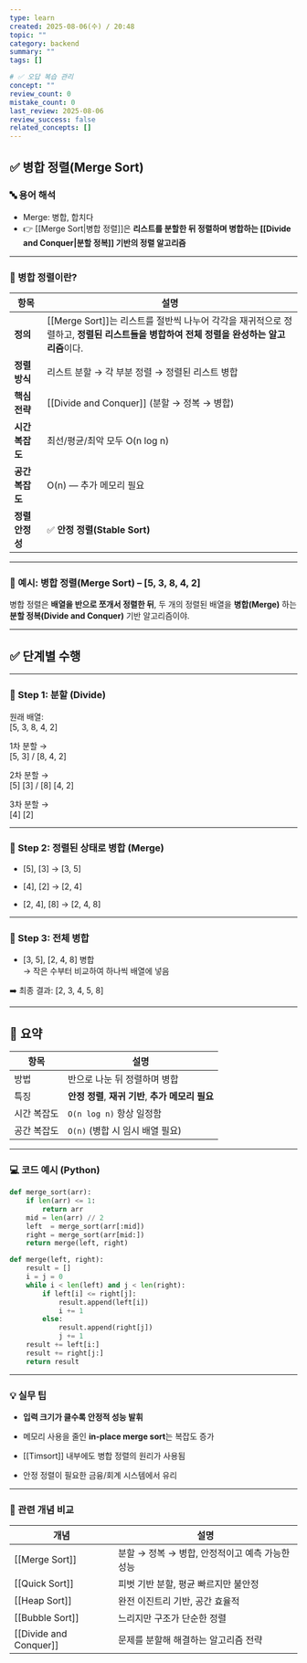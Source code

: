 ```yaml
---
type: learn
created: 2025-08-06(수) / 20:48
topic: ""
category: backend
summary: ""
tags: []

# ✅ 오답 복습 관리
concept: ""
review_count: 0
mistake_count: 0
last_review: 2025-08-06
review_success: false
related_concepts: []
---
```


## ✅ 병합 정렬(Merge Sort)

### 🔤 용어 해석

- Merge: 병합, 합치다  
- 👉 [[Merge Sort|병합 정렬]]은 **리스트를 분할한 뒤 정렬하며 병합하는 [[Divide and Conquer|분할 정복]] 기반의 정렬 알고리즘**

---

### 🧩 병합 정렬이란?

| 항목         | 설명                                                                                  |
| ---------- | ----------------------------------------------------------------------------------- |
| **정의**     | [[Merge Sort]]는 리스트를 절반씩 나누어 각각을 재귀적으로 정렬하고, **정렬된 리스트들을 병합하여 전체 정렬을 완성하는 알고리즘**이다. |
| **정렬 방식**  | 리스트 분할 → 각 부분 정렬 → 정렬된 리스트 병합                                                       |
| **핵심 전략**  | [[Divide and Conquer]] (분할 → 정복 → 병합)                                               |
| **시간 복잡도** | 최선/평균/최악 모두 O(n log n)                                                              |
| **공간 복잡도** | O(n) — 추가 메모리 필요                                                                    |
| **정렬 안정성** | ✅ **안정 정렬(Stable Sort)**                                                            |

---

### 🧪 예시: 병합 정렬(Merge Sort) – [5, 3, 8, 4, 2]

병합 정렬은 **배열을 반으로 쪼개서 정렬한 뒤**, 두 개의 정렬된 배열을 **병합(Merge)** 하는 **분할 정복(Divide and Conquer)** 기반 알고리즘이야.

---

## ✅ 단계별 수행

---

### 📌 Step 1: 분할 (Divide)

원래 배열:  
[5, 3, 8, 4, 2]

1차 분할 →  
[5, 3] / [8, 4, 2]

2차 분할 →  
[5] [3] / [8] [4, 2]

3차 분할 →  
[4] [2]

---

### 📌 Step 2: 정렬된 상태로 병합 (Merge)

- [5], [3] → [3, 5]
    
- [4], [2] → [2, 4]
    
- [2, 4], [8] → [2, 4, 8]
    

---

### 📌 Step 3: 전체 병합

- [3, 5], [2, 4, 8] 병합  
    → 작은 수부터 비교하여 하나씩 배열에 넣음
    

➡️ 최종 결과: [2, 3, 4, 5, 8]

---

## 🧠 요약

|항목|설명|
|---|---|
|방법|반으로 나눈 뒤 정렬하며 병합|
|특징|**안정 정렬**, **재귀 기반**, **추가 메모리 필요**|
|시간 복잡도|`O(n log n)` 항상 일정함|
|공간 복잡도|`O(n)` (병합 시 임시 배열 필요)|

---

### 💻 코드 예시 (Python)

```python
def merge_sort(arr):
    if len(arr) <= 1:
        return arr
    mid = len(arr) // 2
    left  = merge_sort(arr[:mid])
    right = merge_sort(arr[mid:])
    return merge(left, right)

def merge(left, right):
    result = []
    i = j = 0
    while i < len(left) and j < len(right):
        if left[i] <= right[j]:
            result.append(left[i])
            i += 1
        else:
            result.append(right[j])
            j += 1
    result += left[i:]
    result += right[j:]
    return result
````

---

### 💡 실무 팁

- **입력 크기가 클수록 안정적 성능 발휘**
    
- 메모리 사용을 줄인 **in-place merge sort**는 복잡도 증가
    
- [[Timsort]] 내부에도 병합 정렬의 원리가 사용됨
    
- 안정 정렬이 필요한 금융/회계 시스템에서 유리
    

---

### 🔗 관련 개념 비교

|개념|설명|
|---|---|
|[[Merge Sort]]|분할 → 정복 → 병합, 안정적이고 예측 가능한 성능|
|[[Quick Sort]]|피벗 기반 분할, 평균 빠르지만 불안정|
|[[Heap Sort]]|완전 이진트리 기반, 공간 효율적|
|[[Bubble Sort]]|느리지만 구조가 단순한 정렬|
|[[Divide and Conquer]]|문제를 분할해 해결하는 알고리즘 전략|